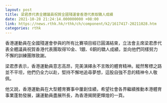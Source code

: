 ```yaml
---
layout: post
title: 梁君彥代表全體議員祝賀全國殘運會香港代表取驕人成績
date: 2021-10-28 21:24:14.000000000 +08:00
link: https://news.rthk.hk/rthk/ch/component/k2/1617417-20211028.htm
categories: rthk
---
```


香港運動員在全國殘運會參與的所有比賽項目經已圓滿結束，立法會主席梁君彥代表全體議員祝賀香港代表團取得10金、1銀、6銅的驕人成績，並向他們同樣努力不懈的訓練團隊致謝。

梁君彥表示，香港運動員意志高昂，完美演繹永不言敗的體育精神。縱然奪標之路並不平坦，他們仍全力以赴，堅持不懈地追尋夢想，這股自強不息的精神令人敬佩。

他又說，香港運動員在大型體育賽事中屢創佳績，希望社會各界繼續推動本港體育事業蓬勃發展，讓運動員盡展所長，為香港揭開更輝煌的一頁。
